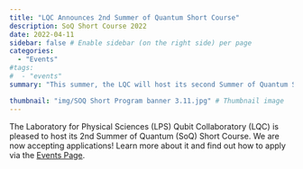 ```yaml
---
title: "LQC Announces 2nd Summer of Quantum Short Course"
description: SoQ Short Course 2022
date: 2022-04-11
sidebar: false # Enable sidebar (on the right side) per page
categories:
  - "Events"
#tags:
#  - "events"
summary: "This summer, the LQC will host its second Summer of Quantum Short Course July 25, 2022 - August 5, 2022. Now accepting applications!"

thumbnail: "img/SOQ Short Program banner 3.11.jpg" # Thumbnail image
---
```

The Laboratory for Physical Sciences (LPS) Qubit Collaboratory (LQC) is pleased to host its 2nd Summer of Quantum (SoQ) Short Course. We are now accepting applications! Learn more about it and find out how to apply via the [Events Page](https://www.qubitcollaboratory.org/events/2022_soq_shortcourse/).
